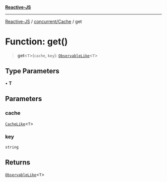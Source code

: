 [**Reactive-JS**](../../../README.md)

***

[Reactive-JS](../../../README.md) / [concurrent/Cache](../README.md) / get

# Function: get()

> **get**\<`T`\>(`cache`, `key`): [`ObservableLike`](../../interfaces/ObservableLike.md)\<`T`\>

## Type Parameters

• **T**

## Parameters

### cache

[`CacheLike`](../../interfaces/CacheLike.md)\<`T`\>

### key

`string`

## Returns

[`ObservableLike`](../../interfaces/ObservableLike.md)\<`T`\>
